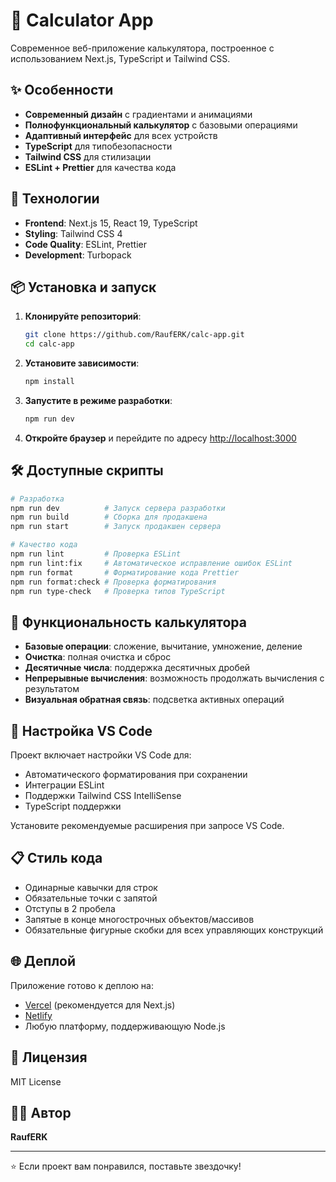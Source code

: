 # 🧮 Calculator App

Современное веб-приложение калькулятора, построенное с использованием Next.js, TypeScript и Tailwind CSS.

## ✨ Особенности

- **Современный дизайн** с градиентами и анимациями
- **Полнофункциональный калькулятор** с базовыми операциями
- **Адаптивный интерфейс** для всех устройств
- **TypeScript** для типобезопасности
- **Tailwind CSS** для стилизации
- **ESLint + Prettier** для качества кода

## 🚀 Технологии

- **Frontend**: Next.js 15, React 19, TypeScript
- **Styling**: Tailwind CSS 4
- **Code Quality**: ESLint, Prettier
- **Development**: Turbopack

## 📦 Установка и запуск

1. **Клонируйте репозиторий**:

   ```bash
   git clone https://github.com/RaufERK/calc-app.git
   cd calc-app
   ```

2. **Установите зависимости**:

   ```bash
   npm install
   ```

3. **Запустите в режиме разработки**:

   ```bash
   npm run dev
   ```

4. **Откройте браузер** и перейдите по адресу [http://localhost:3000](http://localhost:3000)

## 🛠️ Доступные скрипты

```bash
# Разработка
npm run dev          # Запуск сервера разработки
npm run build        # Сборка для продакшена
npm run start        # Запуск продакшен сервера

# Качество кода
npm run lint         # Проверка ESLint
npm run lint:fix     # Автоматическое исправление ошибок ESLint
npm run format       # Форматирование кода Prettier
npm run format:check # Проверка форматирования
npm run type-check   # Проверка типов TypeScript
```

## 🎨 Функциональность калькулятора

- **Базовые операции**: сложение, вычитание, умножение, деление
- **Очистка**: полная очистка и сброс
- **Десятичные числа**: поддержка десятичных дробей
- **Непрерывные вычисления**: возможность продолжать вычисления с результатом
- **Визуальная обратная связь**: подсветка активных операций

## 🔧 Настройка VS Code

Проект включает настройки VS Code для:

- Автоматического форматирования при сохранении
- Интеграции ESLint
- Поддержки Tailwind CSS IntelliSense
- TypeScript поддержки

Установите рекомендуемые расширения при запросе VS Code.

## 📋 Стиль кода

- Одинарные кавычки для строк
- Обязательные точки с запятой
- Отступы в 2 пробела
- Запятые в конце многострочных объектов/массивов
- Обязательные фигурные скобки для всех управляющих конструкций

## 🌐 Деплой

Приложение готово к деплою на:

- [Vercel](https://vercel.com) (рекомендуется для Next.js)
- [Netlify](https://netlify.com)
- Любую платформу, поддерживающую Node.js

## 📄 Лицензия

MIT License

## 👨‍💻 Автор

**RaufERK**

---

⭐ Если проект вам понравился, поставьте звездочку!
